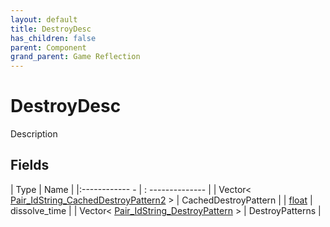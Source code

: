```yaml
---
layout: default
title: DestroyDesc
has_children: false
parent: Component
grand_parent: Game Reflection
---
```

# DestroyDesc
Description 

## Fields
| Type | Name |
|:------------ - | : -------------- |
| Vector< [Pair_IdString_CachedDestroyPattern2](game-reflection/classes/pair__id_string__cached_destroy_pattern2.md) > | CachedDestroyPattern |
| [float](game-reflection/components/float.md) | dissolve_time |
| Vector< [Pair_IdString_DestroyPattern](game-reflection/classes/pair__id_string__destroy_pattern.md) > | DestroyPatterns |
